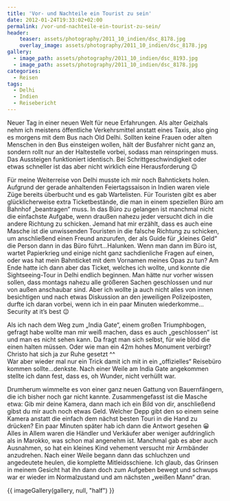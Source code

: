 ```yaml
---
title: 'Vor- und Nachteile ein Tourist zu sein'
date: 2012-01-24T19:33:02+02:00
permalink: /vor-und-nachteile-ein-tourist-zu-sein/
header:
    teaser: assets/photography/2011_10_indien/dsc_8178.jpg
    overlay_image: assets/photography/2011_10_indien/dsc_8178.jpg
gallery:
  - image_path: assets/photography/2011_10_indien/dsc_8193.jpg
  - image_path: assets/photography/2011_10_indien/dsc_8178.jpg
categories:
  - Reisen
tags:
  - Delhi
  - Indien
  - Reisebericht
---
```


Neuer Tag in einer neuen Welt für neue Erfahrungen. Als alter Geizhals nehm ich meistens öffentliche Verkehrsmittel anstatt eines Taxis, 
also ging es morgens mit dem Bus nach Old Delhi.
Sollten keine Frauen oder alten Menschen in den Bus einsteigen wollen, hält der Busfahrer nicht ganz an, 
sondern rollt nur an der Haltestelle vorbei, sodass man reinspringen muss. Das Aussteigen funktioniert identisch. 
Bei Schrittgeschwindigkeit oder etwas schneller ist das aber nicht wirklich eine Herausforderung 😉  

Für meine Weiterreise von Delhi musste ich mir noch Bahntickets holen. Aufgrund der gerade anhaltenden Feiertagssaison 
in Indien waren viele Züge bereits überbucht und es gab Wartelisten. Für Touristen gibt es aber glücklicherweise extra Ticketbestände, 
die man in einem speziellen Büro am Bahnhof „beantragen“ muss.
In das Büro zu gelangen ist manchmal nicht die einfachste Aufgabe, wenn draußen nahezu jeder versucht dich in die 
andere Richtung zu schicken. Jemand hat mir erzählt, dass es auch eine Masche ist die unwissenden Touristen in die 
falsche Richtung zu schicken, um anschließend einen Freund anzurufen, der als Guide für „kleines Geld“ die Person dann in das Büro führt…Halunken.
Wenn man dann im Büro ist, wartet Papierkrieg und einige nicht ganz sachdienliche Fragen auf einen, 
oder was hat mein Bahnticket mit dem Vornamen meines Opas zu tun?
Am Ende hatte ich dann aber das Ticket, welches ich wollte, und konnte die Sightseeing-Tour in Delhi endlich beginnen. 
Man hätte nur vorher wissen sollen, dass montags nahezu alle größeren Sachen geschlossen und nur von außen anschaubar sind. 
Aber ich wollte ja auch nicht alles von innen besichtigen und nach etwas Diskussion an den jeweiligen Polizeiposten, 
durfte ich daran vorbei, wenn ich in ein paar Minuten wiederkomme…Security at it’s best 😉

Als ich nach dem Weg zum „India Gate“, einem großen Triumphbogen, gefragt habe wollte man mir weiß machen, 
dass es auch „geschlossen“ ist und man es nicht sehen kann. Da fragt man sich selbst, für wie blöd die einen halten müssen. 
Oder wie man ein 42m hohes Monument verbirgt? Christo hat sich ja zur Ruhe gesetzt ^^  
War aber wieder mal nur ein Trick damit ich mit in ein „offizielles“ Reisebüro kommen sollte…denkste. 
Nach einer Weile am India Gate angekommen stellte ich dann fest, dass es, oh Wunder, nicht verhüllt war.

Drumherum wimmelte es von einer ganz neuen Gattung von Bauernfängern, die ich bisher noch gar nicht kannte. 
Zusammengefasst ist die Masche etwa: Gib mir deine Kamera, dann mach ich ein Bild von dir, anschließend gibst du mir auch noch etwas Geld.
Welcher Depp gibt den so einem seine Kamera anstatt die einfach dem nächst besten Touri in die Hand zu drücken? 
Ein paar Minuten später hab ich dann die Antwort gesehen 😀
Alles in Allem waren die Händler und Verkäufer aber weniger aufdringlich als in Marokko, was schon mal angenehm ist. 
Manchmal gab es aber auch Ausnahmen, so hat ein kleines Kind vehement versucht mir Armbänder anzudrehen. 
Nach einer Weile begann dann das schluchzen und angedeutete heulen, die komplette Mitleidsschiene. 
Ich glaub, das Grinsen in meinem Gesicht hat ihn dann doch zum Aufgeben bewegt und schwups war er wieder im Normalzustand und am nächsten „weißen Mann“ dran.

{{ imageGallery(gallery, null, "half") }}
